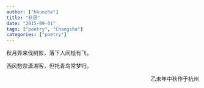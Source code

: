 ```yaml
---
author: ["hkunzhe"]
title: "秋思"
date: "2015-09-01"
tags: ["poetry", "Changsha"]
categories: ["poetry"]
---
```


秋月弄来伐树影，落下人间桂有飞。

西风愁奈潇湘客，但托青鸟常梦归。

<p align="right">乙未年中秋作于杭州</p>